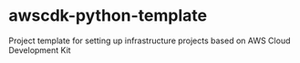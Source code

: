 # awscdk-python-template
Project template for setting up infrastructure projects based on AWS Cloud Development Kit
